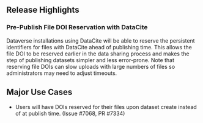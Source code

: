 ## Release Highlights

### Pre-Publish File DOI Reservation with DataCite

Dataverse installations using DataCite will be able to reserve the persistent identifiers for files with DataCite ahead of publishing time. This allows the file DOI to be reserved earlier in the data sharing process and makes the step of publishing datasets simpler and less error-prone. Note that reserving file DOIs can slow uploads with large numbers of files so administrators may need to adjust timeouts.

## Major Use Cases

- Users will have DOIs reserved for their files upon dataset create instead of at publish time. (Issue #7068, PR #7334)
